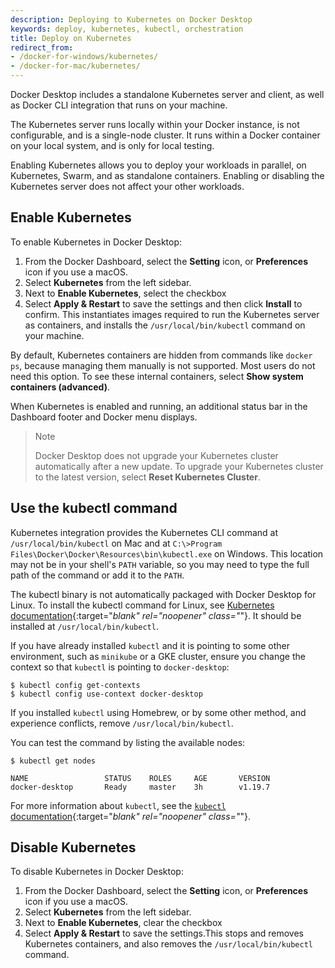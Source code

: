```yaml
---
description: Deploying to Kubernetes on Docker Desktop
keywords: deploy, kubernetes, kubectl, orchestration
title: Deploy on Kubernetes
redirect_from:
- /docker-for-windows/kubernetes/
- /docker-for-mac/kubernetes/
---
```


Docker Desktop includes a standalone Kubernetes server and client,
as well as Docker CLI integration that runs on your machine. 

The Kubernetes server runs locally within your Docker instance, is not configurable, and is a single-node cluster. It runs within a Docker container on your local system, and
is only for local testing. 

Enabling Kubernetes allows you to deploy
your workloads in parallel, on Kubernetes, Swarm, and as standalone containers. Enabling or disabling the Kubernetes server does not affect your other
workloads.

## Enable Kubernetes

To enable Kubernetes in Docker Desktop:
1. From the Docker Dashboard, select the **Setting** icon, or **Preferences** icon if you use a macOS.
2. Select **Kubernetes** from the left sidebar. 
3. Next to **Enable Kubernetes**, select the checkbox
4. Select **Apply & Restart** to save the settings and then click **Install** to confirm. This instantiates images required to run the Kubernetes server as containers, and installs the `/usr/local/bin/kubectl` command on your machine.

By default, Kubernetes containers are hidden from commands like `docker ps`, because managing them manually is not supported. Most users do not need this option. To see these internal containers, select **Show system containers (advanced)**. 

When Kubernetes is enabled and running, an additional status bar in the Dashboard footer and Docker menu displays. 

> Note
>
> Docker Desktop does not upgrade your Kubernetes cluster automatically after a new update. To upgrade your Kubernetes cluster to the latest version, select **Reset Kubernetes Cluster**.

## Use the kubectl command

Kubernetes integration provides the Kubernetes CLI command
at `/usr/local/bin/kubectl` on Mac and at `C:\>Program Files\Docker\Docker\Resources\bin\kubectl.exe` on Windows. This location may not be in your shell's `PATH`
variable, so you may need to type the full path of the command or add it to
the `PATH`.

The kubectl binary is not automatically packaged with Docker Desktop for Linux. To install the kubectl command for Linux, see [Kubernetes documentation](https://kubernetes.io/docs/tasks/tools/install-kubectl-linux/){:target="_blank" rel="noopener" class="_"}. It should be installed at `/usr/local/bin/kubectl`.

If you have already installed `kubectl` and it is
pointing to some other environment, such as `minikube` or a GKE cluster, ensure you change the context so that `kubectl` is pointing to `docker-desktop`:

```console
$ kubectl config get-contexts
$ kubectl config use-context docker-desktop
```

If you installed `kubectl` using Homebrew, or by some other method, and
experience conflicts, remove `/usr/local/bin/kubectl`.

You can test the command by listing the available nodes:

```console
$ kubectl get nodes

NAME                 STATUS    ROLES     AGE       VERSION
docker-desktop       Ready     master    3h        v1.19.7
```

For more information about `kubectl`, see the
[`kubectl` documentation](https://kubernetes.io/docs/reference/kubectl/overview/){:target="_blank" rel="noopener" class="_"}.

## Disable Kubernetes

To disable Kubernetes in Docker Desktop:
1. From the Docker Dashboard, select the **Setting** icon, or **Preferences** icon if you use a macOS.
2. Select **Kubernetes** from the left sidebar. 
3. Next to **Enable Kubernetes**, clear the checkbox
4. Select **Apply & Restart** to save the settings.This stops and removes Kubernetes containers, and also removes the `/usr/local/bin/kubectl` command.
